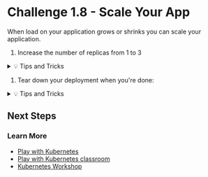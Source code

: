 # Challenge 1.8 - Scale Your App

When load on your application grows or shrinks you can scale your application.

1. Increase the number of replicas from 1 to 3

<details>
<summary>💡 Tips and Tricks</summary>
<ul>
<li>You can use kubectl to increase the number of replicas<a href="https://kubernetes.io/docs/concepts/cluster-administration/manage-deployment/#scaling-your-application">Scaling your application</a></li>
</ul>
</details>

1. Tear down your deployment when you're done:

<details>
<summary>💡 Tips and Tricks</summary>
<ul>
    <li>For example: <code>kubectl delete -f deployment.yaml</code></li>
</ul>
</details>

## Next Steps

### Learn More

- [Play with Kubernetes](https://labs.play-with-k8s.com/)
- [Play with Kubernetes classroom](https://training.play-with-kubernetes.com/)
- [Kubernetes Workshop](https://training.play-with-kubernetes.com/kubernetes-workshop/)
